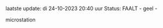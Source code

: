 laatste update: 
di 24-10-2023 20:40   uur 
Status: FAALT - geel - 
<div class="service Y">microstation</div>